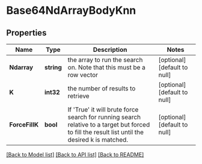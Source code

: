 # Base64NdArrayBodyKnn

## Properties
Name | Type | Description | Notes
------------ | ------------- | ------------- | -------------
**Ndarray** | **string** | the array to run the search on. Note that this must be a row vector | [optional] [default to null]
**K** | **int32** | the number of results to retrieve | [optional] [default to null]
**ForceFillK** | **bool** | If &#39;True&#39; it will brute force search for running search relative to a target but forced to fill the result list until the desired k is matched. | [optional] [default to null]

[[Back to Model list]](../README.md#documentation-for-models) [[Back to API list]](../README.md#documentation-for-api-endpoints) [[Back to README]](../README.md)


